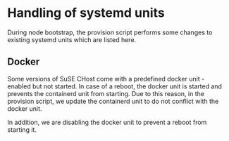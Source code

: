 # Handling of systemd units

During node bootstrap, the provision script performs some changes to existing systemd units which are listed here.

## Docker

Some versions of SuSE CHost come with a predefined docker unit - enabled but not started. In case of a reboot, the docker unit is started and prevents the containerd unit from starting.
Due to this reason, in the provision script, we update the containerd unit to do not conflict with the docker unit.

In addition, we are disabling the docker unit to prevent a reboot from starting it.
